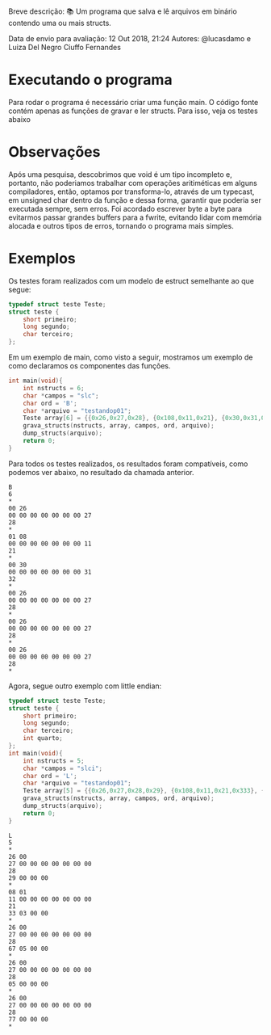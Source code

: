 Breve descrição:
📚 Um programa que salva e lê arquivos em binário contendo uma ou mais structs.

Data de envio para avaliação: 12 Out 2018, 21:24
Autores: @lucasdamo e Luiza Del Negro Ciuffo Fernandes

# Executando o programa
Para rodar o programa é necessário criar uma função main. O código fonte contém apenas as funções de gravar e ler structs. Para isso, veja os testes abaixo

# Observações
Após uma pesquisa, descobrimos que void é um tipo incompleto e, portanto, não poderiamos trabalhar com operações aritiméticas em alguns compiladores, então, optamos por transforma-lo, através de um typecast, em unsigned char dentro da função e dessa forma, garantir que poderia ser executada sempre, sem erros. 
Foi acordado escrever byte a byte para evitarmos passar grandes buffers para a fwrite, evitando lidar com memória alocada e outros tipos de erros, tornando o programa mais simples.

# Exemplos
Os testes foram realizados com um modelo de estruct semelhante ao que segue:
```c
typedef struct teste Teste;
struct teste {
	short primeiro;
	long segundo;
	char terceiro;
};
```
Em um exemplo de main, como visto a seguir, mostramos um exemplo de como declaramos os componentes das funções.
```c
int main(void){
	int nstructs = 6;
	char *campos = "slc";
	char ord = 'B';
	char *arquivo = "testandop01";
	Teste array[6] = {{0x26,0x27,0x28}, {0x108,0x11,0x21}, {0x30,0x31,0x32}, {0x26,0x27,0x28}, {0x26,0x27,0x28},{0x26,0x27,0x28}};
	grava_structs(nstructs, array, campos, ord, arquivo);
	dump_structs(arquivo);
	return 0;
}	
```
Para todos os testes realizados, os resultados foram compatíveis, como podemos ver abaixo, no resultado da chamada anterior.
```
B
6
*
00 26 
00 00 00 00 00 00 00 27 
28 
*
01 08 
00 00 00 00 00 00 00 11 
21 
*
00 30 
00 00 00 00 00 00 00 31 
32 
*
00 26 
00 00 00 00 00 00 00 27 
28 
*
00 26 
00 00 00 00 00 00 00 27 
28 
*
00 26 
00 00 00 00 00 00 00 27 
28 
*
```
Agora, segue outro exemplo com little endian:
```c
typedef struct teste Teste;
struct teste {
	short primeiro;
	long segundo;
	char terceiro;
	int quarto;
};
int main(void){
	int nstructs = 5;
	char *campos = "slci";
	char ord = 'L';
	char *arquivo = "testandop01";
	Teste array[5] = {{0x26,0x27,0x28,0x29}, {0x108,0x11,0x21,0x333}, {0x26,0x27,0x28,0x567}, {0x26,0x27,0x28,0x5},{0x26,0x27,0x28,0x77}};
	grava_structs(nstructs, array, campos, ord, arquivo);
	dump_structs(arquivo);
	return 0;
}	
```
```
L
5
*
26 00 
27 00 00 00 00 00 00 00 
28 
29 00 00 00 
*
08 01 
11 00 00 00 00 00 00 00 
21 
33 03 00 00 
*
26 00 
27 00 00 00 00 00 00 00 
28 
67 05 00 00 
*
26 00 
27 00 00 00 00 00 00 00 
28 
05 00 00 00 
*
26 00 
27 00 00 00 00 00 00 00 
28 
77 00 00 00 
*
```
